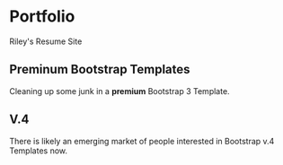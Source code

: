 # Portfolio
Riley's Resume Site
<h2>Preminum Bootstrap Templates</h2>
Cleaning up some junk in a <strong>premium</strong> Bootstrap 3 Template.<br>
<h2>V.4</h2>
There is likely an emerging market of people interested in Bootstrap v.4 Templates now.
